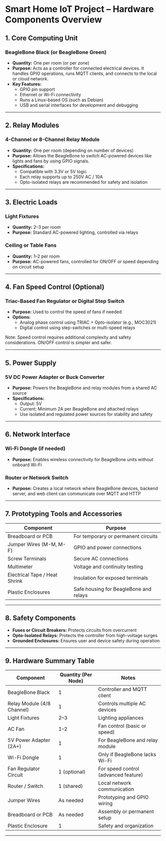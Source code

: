 # Smart Home IoT Project – Hardware Components Overview

## 1. Core Computing Unit

### BeagleBone Black (or BeagleBone Green)
- **Quantity:** One per room (or per zone)
- **Purpose:** Acts as a controller for connected electrical devices. It handles GPIO operations, runs MQTT clients, and connects to the local or cloud network.
- **Key Features:**
  - GPIO pin support
  - Ethernet or Wi-Fi connectivity
  - Runs a Linux-based OS (such as Debian)
  - USB and serial interfaces for development and debugging

---

## 2. Relay Modules

### 4-Channel or 8-Channel Relay Module
- **Quantity:** One per room (depending on number of devices)
- **Purpose:** Allows the BeagleBone to switch AC-powered devices like lights and fans by using GPIO signals.
- **Specifications:**
  - Compatible with 3.3V or 5V logic
  - Each relay supports up to 250V AC / 10A
  - Opto-isolated relays are recommended for safety and isolation

---

## 3. Electric Loads

### Light Fixtures
- **Quantity:** 2–3 per room
- **Purpose:** Standard AC-powered lighting, controlled via relays

### Ceiling or Table Fans
- **Quantity:** 1–2 per room
- **Purpose:** AC-powered fans, controlled for ON/OFF or speed depending on circuit setup

---

## 4. Fan Speed Control (Optional)

### Triac-Based Fan Regulator or Digital Step Switch
- **Purpose:** Used to control the speed of fans if needed
- **Options:**
  - Analog phase control using TRIAC + Opto-isolator (e.g., MOC3021)
  - Digital control using step-switches or multi-speed relays

Note: Speed control requires additional complexity and safety considerations. ON/OFF control is simpler and safer.

---

## 5. Power Supply

### 5V DC Power Adapter or Buck Converter
- **Purpose:** Powers the BeagleBone and relay modules from a shared AC source
- **Specifications:**
  - Output: 5V
  - Current: Minimum 2A per BeagleBone and attached relays
  - Use isolated and regulated power sources for stability and safety

---

## 6. Network Interface

### Wi-Fi Dongle (if needed)
- **Purpose:** Enables wireless connectivity for BeagleBone units without onboard Wi-Fi

### Router or Network Switch
- **Purpose:** Creates a local network where BeagleBone devices, backend server, and web client can communicate over MQTT and HTTP

---

## 7. Prototyping Tools and Accessories

| Component              | Purpose                                 |
|------------------------|-----------------------------------------|
| Breadboard or PCB      | For temporary or permanent circuits     |
| Jumper Wires (M-M, M-F)| GPIO and power connections              |
| Screw Terminals        | Secure AC connections                   |
| Multimeter             | Voltage and continuity testing          |
| Electrical Tape / Heat Shrink | Insulation for exposed terminals |
| Plastic Enclosures     | Safe housing for BeagleBone and relays  |

---

## 8. Safety Components

- **Fuses or Circuit Breakers:** Protects circuits from overcurrent
- **Opto-Isolated Relays:** Protects the controller from high-voltage surges
- **Grounded Enclosures:** Ensures user and device safety during operation

---

## 9. Hardware Summary Table

| Component                  | Quantity (Per Node) | Notes                                   |
|----------------------------|---------------------|-----------------------------------------|
| BeagleBone Black           | 1                   | Controller and MQTT client              |
| Relay Module (4/8 Channel) | 1                   | Controls multiple AC devices            |
| Light Fixtures             | 2–3                 | Lighting appliances                     |
| AC Fan                     | 1–2                 | Fan control (basic or speed)            |
| 5V Power Adapter (2A+)     | 1                   | For BeagleBone and relay module         |
| Wi-Fi Dongle               | 1                   | Only if BeagleBone lacks Wi-Fi          |
| Fan Regulator Circuit      | 1 (optional)        | For speed control (advanced feature)    |
| Router / Switch            | 1 (shared)          | Local network communication             |
| Jumper Wires               | As needed           | Prototyping and GPIO wiring             |
| Breadboard or PCB          | As needed           | Assembly or permanent setup             |
| Plastic Enclosure          | 1                   | Safety and organization                 |

---

